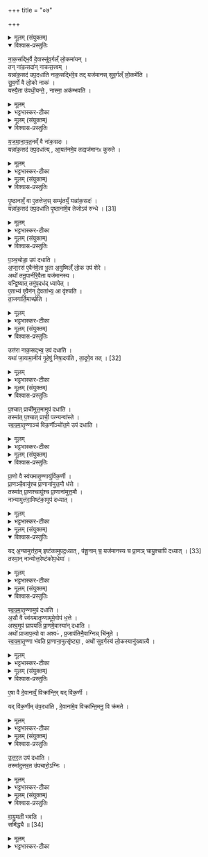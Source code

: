 +++
title = "०७"

+++


<details><summary>मूलम् (संयुक्तम्)</summary>

ना॒क॒सद्भि॒र्वै दे॒वास्सु॑व॒र्गल्ँ लो॒कमा॑य॒न्तन्ना॑क॒सदा॑न्नाकस॒त्त्वय्ँयन्ना॑क॒सद॑ उप॒दधा॑ति नाक॒सद्भि॑रे॒व तद्यज॑मानस्सुव॒र्गल्ँ लो॒कमे॑ति सुव॒र्गो वै लो॒को नाको॒ यस्यै॒ता उ॑पधी॒यन्ते॒ नास्मा॒ अक॑म्भवति
</details>

<details open><summary>विश्वास-प्रस्तुतिः</summary>

ना॒क॒सद्भि॒र्वै दे॒वास्सु॑व॒र्गल्ँ लो॒कमा॑यन् ।  
तन् ना॑क॒सदा॑न् नाकस॒त्त्वम् ।  
यन्ना॑क॒सद॑ उप॒दधा॑ति नाक॒सद्भि॑रे॒व तद् यज॑मानस् सुव॒र्गल्ँ लो॒कमे॑ति ।  
सु॒व॒र्गो वै लो॒को नाकः॑ ।   
यस्यै॒ता उ॑पधी॒यन्ते॒ , नास्मा॒ अक॑म्भवति ।  
</details>

<details><summary>मूलम्</summary>

ना॒क॒सद्भि॒र्वै दे॒वास्सु॑व॒र्गल्ँ लो॒कमा॑यन् ।  
तन् ना॑क॒सदा॑न् नाकस॒त्त्वम् ।  
यन्ना॑क॒सद॑ उप॒दधा॑ति नाक॒सद्भि॑रे॒व तद् यज॑मानस् सुव॒र्गल्ँ लो॒कमे॑ति ।  
सु॒व॒र्गो वै लो॒को नाकः॑ ।   
यस्यै॒ता उ॑पधी॒यन्ते॒ , नास्मा॒ अक॑म्भवति ।  
</details>

<details><summary>भट्टभास्कर-टीका</summary>

1नाकसद्भिरित्यादिना नाकसदां विधिः ॥ नाकस्य पृष्ठे स्वर्गे लोके इत्यनुषङ्गः । तेनोपलक्षिता नाकसदः 'राज्ञ्यसि' इत्यादयः पञ्च एकैका दिक्षु एकां मध्ये उपदधानः अस्माकं कं सुखं अकं दुखं तत्स्वभावो न भवतीति नाकः । 'नभ्राण्णपात्' इति प्रकृत्या भावः ॥
</details>

<details><summary>मूलम् (संयुक्तम्)</summary>

यजमानायत॒नव्ँ वै ना॑क॒सदो॒ यन्ना॑क॒सद॑ उप॒दधा॑त्या॒यत॑नमे॒व तद्यज॑मानᳵ कुरुते
</details>

<details open><summary>विश्वास-प्रस्तुतिः</summary>

य॒ज॒मा॒ना॒य॒त॒नव्ँ वै ना॑क॒सदः ।   
यन्ना॑क॒सद॑ उप॒दधा॑त्य् , आ॒यत॑नमे॒व तद्यज॑मानᳵ कुरुते ।  
</details>

<details><summary>मूलम्</summary>

य॒ज॒मा॒ना॒य॒त॒नव्ँ वै ना॑क॒सदः ।   
यन्ना॑क॒सद॑ उप॒दधा॑त्य् , आ॒यत॑नमे॒व तद्यज॑मानᳵ कुरुते ।  
</details>

<details><summary>भट्टभास्कर-टीका</summary>

2यजमानायतनमिति ॥ तत्साधनत्वात्ताच्छब्द्यम् ॥
</details>

<details><summary>मूलम् (संयुक्तम्)</summary>

पृ॒ष्ठानाव्ँ॒वा ए॒तत्तेज॒स्सम्भृ॑तय्ँ॒यन्ना॑क॒सदो॒ यन्ना॑क॒सदः॑ [31]  
उ॒प॒दधा॑ति पृ॒ष्ठाना॑मे॒व तेजोऽव॑ रुन्द्धे
</details>

<details open><summary>विश्वास-प्रस्तुतिः</summary>

पृ॒ष्ठानाव्ँ॒ वा ए॒तत्तेज॒स् सम्भृ॑तय्ँ॒ यन्ना॑क॒सदः॑ ।   
यन्ना॑क॒सद॑ उप॒दधा॑ति पृ॒ष्ठाना॑मे॒व तेजोऽव॑ रुन्धे । [31]  
</details>

<details><summary>मूलम्</summary>

पृ॒ष्ठानाव्ँ॒ वा ए॒तत्तेज॒स् सम्भृ॑तय्ँ॒ यन्ना॑क॒सदः॑ ।   
यन्ना॑क॒सद॑ उप॒दधा॑ति पृ॒ष्ठाना॑मे॒व तेजोऽव॑ रुन्धे । [31]  
</details>

<details><summary>भट्टभास्कर-टीका</summary>

3पृष्ठानामिति ॥ रथन्तरादीनां साम्नां तेजस्सम्भृतं इष्टकारूपेण । तस्मात् पृष्ठसाध्यं तेजः आसामुपधानेन लभते ॥
</details>

<details><summary>मूलम् (संयुक्तम्)</summary>

पञ्च॒चोडा॒ उप॑ दधात्यप्स॒रस॑ ए॒वैन॑मे॒ता भू॒ता अ॒मुष्मिल्ँ॑ लो॒क उप॑ शे॒रेऽथो॑ तनू॒पानी॑रे॒वैता यज॑मानस्य॒ यन्द्वि॒ष्यात्तमु॑प॒दध॑द्ध्यायेदे॒ताभ्य॑ ए॒वैन॑न्दे॒वता॑भ्य॒ आ वृ॑श्चति ता॒जगार्ति॒मार्च्छ॒त्य्...
</details>

<details open><summary>विश्वास-प्रस्तुतिः</summary>

प॒ञ्च॒चोडा॒ उप॑ दधाति ।  
अ॒प्स॒रस॑ ए॒वैन॑मे॒ता भू॒ता अ॒मुष्मिल्ँ॑ लो॒क उप॑ शेरे ।  
अथो॑ तनू॒पानी॑रे॒वैता यज॑मानस्य ।  
यन्द्वि॒ष्यात् तमु॑प॒दध॑द् ध्यायेत् ।  
ए॒ताभ्य॑ ए॒वैन॑न् दे॒वता॑भ्य॒ आ वृ॑श्चति ।  
ता॒जगार्ति॒मार्च्छ॑ति ।  
</details>

<details><summary>मूलम्</summary>

प॒ञ्च॒चोडा॒ उप॑ दधाति ।  
अ॒प्स॒रस॑ ए॒वैन॑मे॒ता भू॒ता अ॒मुष्मिल्ँ॑ लो॒क उप॑ शेरे ।  
अथो॑ तनू॒पानी॑रे॒वैता यज॑मानस्य ।  
यन्द्वि॒ष्यात् तमु॑प॒दध॑द् ध्यायेत् ।  
ए॒ताभ्य॑ ए॒वैन॑न् दे॒वता॑भ्य॒ आ वृ॑श्चति ।  
ता॒जगार्ति॒मार्च्छ॑ति ।  
</details>

<details><summary>भट्टभास्कर-टीका</summary>

4पञ्चचोडा इति ॥ उपरिष्टान्नाकसदामुपदधाति तस्मा त्प्राचीमुत्तमां नाकसद एव 'अयं पुरो हरिकेशः' इत्याद्याः पञ्च एकैका दिक्षु एकां मध्ये । चुड संवरणे, चोडाः संवृताभ्यः अप्सरसः संस्तवात् पञ्चैव चोडाः पञ्चचोडाः । 'दिक्संख्ये सज्ञायाम्' इति समासः सप्तर्षिवत् । एताः पञ्चचोडाः अप्सरसः एवम्भूता अमुष्मिन् लोके यजमानमुपशेरते रमयन्ति जायाभूताः । 'लोपस्त आत्मनेपदेषु' इति लोपः 'बहुलं छन्दसि' इति रुट् । अथो अपि च एता यजमानस्य तनूपानीः शरीरस्य पालिन्यः । 'वा छन्दसि' इति पूर्वसवर्णदीर्घत्वम् । तस्माद्यजमानो यं द्विष्यात्तं पुरुषं एता उपदध्यात् । एताभ्यः तनूपानीभ्यः पञ्चचोडाभ्यो देवताभ्य एनं द्वेष्यमावृश्चति छिनत्ति पृथक्त्वेनोपधानकाले ध्यातत्वात् । ततश्च विनष्टतनुस्सन् तदानीमेवार्तिं गच्छति ॥
</details>

<details><summary>मूलम् (संयुक्तम्)</summary>

उत्त॑रा नाक॒सद्भ्य॒ उप॑ दधाति॒ यथा॑ जा॒यामा॒नीय॑ गृ॒हेषु॑ निषा॒दय॑ति ता॒दृगे॒व तत् [32]  
</details>

<details open><summary>विश्वास-प्रस्तुतिः</summary>

उत्त॑रा नाक॒सद्भ्य॒ उप॑ दधाति ।   
यथा॑ जा॒यामा॒नीय॑ गृ॒हेषु॑ निषा॒दय॑ति , ता॒दृगे॒व तत् । [32]  
</details>

<details><summary>मूलम्</summary>

उत्त॑रा नाक॒सद्भ्य॒ उप॑ दधाति ।   
यथा॑ जा॒यामा॒नीय॑ गृ॒हेषु॑ निषा॒दय॑ति , ता॒दृगे॒व तत् । [32]  
</details>

<details><summary>भट्टभास्कर-टीका</summary>

5उत्तरा इत्यादि ॥ उत्तराः उद्गततरा नाकसद्भ्य उपदधाति पञ्चचोडाः । यथेत्यादि । आयतनस्थानीयानां नाकसदां उपरि जायास्थानीयानां पञ्चचोडानां उपधानात् ॥
</details>

<details><summary>मूलम् (संयुक्तम्)</summary>

प॒श्चात्प्राची॑मुत्त॒मामुप॑ दधाति॒ तस्मा॑त्प॒श्चात्प्राची॒ पत्न्यन्वा॑स्ते स्वयमातृ॒ण्णाञ्च॑ विक॒र्णीञ्चो॑त्त॒मे उप॑ दधाति
</details>

<details open><summary>विश्वास-प्रस्तुतिः</summary>

प॒श्चात् प्राची॑मुत्त॒मामुप॑ दधाति ।  
तस्मा॑त् प॒श्चात् प्राची॒ पत्न्यन्वा॑स्ते ।  
स्व॒य॒मा॒तृ॒ण्णाञ्च॑ विक॒र्णीञ्चो॑त्त॒मे उप॑ दधाति ।  
</details>

<details><summary>मूलम्</summary>

प॒श्चात् प्राची॑मुत्त॒मामुप॑ दधाति ।  
तस्मा॑त् प॒श्चात् प्राची॒ पत्न्यन्वा॑स्ते ।  
स्व॒य॒मा॒तृ॒ण्णाञ्च॑ विक॒र्णीञ्चो॑त्त॒मे उप॑ दधाति ।  
</details>

<details><summary>भट्टभास्कर-टीका</summary>

6पश्चात्प्राचीमित्यादि ॥ प्राच्यां प्राङ्मुख उत्तमां अन्त्यामुपदधाति । केचिदाहुः - प्राचीं दक्षिणां उत्तरां मध्यमाञ्चोपधाय प्रतीच्यां दिशि क्रमोपधेया तृतीया ॥
</details>

<details><summary>मूलम् (संयुक्तम्)</summary>

प्रा॒णो वै स्व॑यमातृ॒ण्णायु॑र्विक॒र्णी प्रा॒णञ्चै॒वायु॑श्च प्रा॒णाना॑मुत्त॒मौ ध॑त्ते॒ तस्मा॑त्प्रा॒णश्चायु॑श्च प्रा॒णाना॑मुत्त॒मौ नान्यामुत्त॑रा॒मिष्ट॑का॒मुप॑ दध्या॒द्...
</details>

<details open><summary>विश्वास-प्रस्तुतिः</summary>

प्रा॒णो वै स्व॑यमातृ॒ण्णायु॑र्विक॒र्णी ।  
प्रा॒णञ्चै॒वायु॑श्च प्रा॒णाना॑मुत्त॒मौ ध॑त्ते ।  
तस्मा॑त् प्रा॒णश्चायु॑श्च प्रा॒णाना॑मुत्त॒मौ ।   
नान्यामुत्त॑रा॒मिष्ट॑का॒मुप॑ दध्यात् ।  
</details>

<details><summary>मूलम्</summary>

प्रा॒णो वै स्व॑यमातृ॒ण्णायु॑र्विक॒र्णी ।  
प्रा॒णञ्चै॒वायु॑श्च प्रा॒णाना॑मुत्त॒मौ ध॑त्ते ।  
तस्मा॑त् प्रा॒णश्चायु॑श्च प्रा॒णाना॑मुत्त॒मौ ।   
नान्यामुत्त॑रा॒मिष्ट॑का॒मुप॑ दध्यात् ।  
</details>

<details><summary>भट्टभास्कर-टीका</summary>

7प्राणो वा इत्यादि ॥ प्राणस्थानीया स्वयमातृण्णा विकर्णी चापि शब्द्यते ॥
</details>

<details><summary>मूलम् (संयुक्तम्)</summary>

यद॒न्यामुत्त॑रा॒मिष्ट॑कामुपद॒ध्यात्प॑शू॒नाम् [33]  
च॒ यज॑मानस्य च प्रा॒णञ्चायु॒श्चापि॑ दध्या॒त्तस्मा॒न्नान्योत्त॒रेष्ट॑कोप॒धेया॑
</details>

<details open><summary>विश्वास-प्रस्तुतिः</summary>

यद् अ॒न्यामुत्त॑रा॒म् इष्ट॑कामुपद॒ध्यात् , प॑शू॒नाम् च॒ यज॑मानस्य च प्रा॒णञ् चायु॒श्चापि॑ दध्यात् । [33]  
तस्मा॒न् नान्योत्त॒रेष्ट॑कोप॒धेया॑ ।  
</details>

<details><summary>मूलम्</summary>

यद् अ॒न्यामुत्त॑रा॒म् इष्ट॑कामुपद॒ध्यात् , प॑शू॒नाम् च॒ यज॑मानस्य च प्रा॒णञ् चायु॒श्चापि॑ दध्यात् । [33]  
तस्मा॒न् नान्योत्त॒रेष्ट॑कोप॒धेया॑ ।  
</details>

<details><summary>भट्टभास्कर-टीका</summary>

8यदित्यादि ॥ अपिदध्यात् तिरोदध्यात् नाशयेत् । तस्मादन्या तयोरुपरि निधेयेति ॥
</details>

<details><summary>मूलम् (संयुक्तम्)</summary>

स्वयमातृ॒ण्णामुप॑ दधात्य॒सौ वै स्व॑यमातृ॒ण्णामूमे॒वोप॑ ध॒त्तेऽश्व॒मुप॑ घ्रापयति प्रा॒णमे॒वास्या॑न्दधा॒त्यथो॑ प्राजाप॒त्यो वा अश्वᳶ॑ प्र॒जाप॑तिनै॒वाग्निञ्चि॑नुते स्वयमातृ॒ण्णा भ॑वति प्रा॒णाना॒मुत्सृ॑ष्ट्या॒ अथो॑ सुव॒र्गस्य॑ लो॒कस्यानु॑ख्यात्या
</details>

<details open><summary>विश्वास-प्रस्तुतिः</summary>

स्व॒य॒मा॒तृ॒ण्णामुप॑ दधाति ।   
अ॒सौ वै स्व॑यमातृ॒ण्णामूमे॒वोप॑ ध॒त्ते ।  
अश्व॒मुप॑ घ्रापयति प्रा॒णमे॒वास्या॑न् दधाति ।  
अथो॑ प्राजाप॒त्यो वा अश्वᳶ॑ , प्र॒जाप॑तिनै॒वाग्निञ् चि॑नुते ।  
स्व॒य॒मा॒तृ॒ण्णा भ॑वति प्रा॒णाना॒मुत्सृ॑ष्ट्या॒ ,
अथो॑ सुव॒र्गस्य॑ लो॒कस्यानु॑ख्यात्यै ।  
</details>

<details><summary>मूलम्</summary>

स्व॒य॒मा॒तृ॒ण्णामुप॑ दधाति ।   
अ॒सौ वै स्व॑यमातृ॒ण्णामूमे॒वोप॑ ध॒त्ते ।  
अश्व॒मुप॑ घ्रापयति प्रा॒णमे॒वास्या॑न् दधाति ।  
अथो॑ प्राजाप॒त्यो वा अश्वᳶ॑ , प्र॒जाप॑तिनै॒वाग्निञ् चि॑नुते ।  
स्व॒य॒मा॒तृ॒ण्णा भ॑वति प्रा॒णाना॒मुत्सृ॑ष्ट्या॒ ,
अथो॑ सुव॒र्गस्य॑ लो॒कस्यानु॑ख्यात्यै ।  
</details>

<details><summary>भट्टभास्कर-टीका</summary>

9स्वयमातृण्णामित्यादि ॥ व्याख्यातम् । 'असौ वै' इत्यादि शेषः ॥
</details>

<details><summary>मूलम् (संयुक्तम्)</summary>

ए॒षा वै दे॒वानाव्ँ॒विक्रा॑न्ति॒र्यद्वि॑क॒र्णी यद्वि॑क॒र्णीमु॑प॒दधा॑ति दे॒वाना॑मे॒व विक्रा॑न्ति॒मनु॒ वि क्र॑मत
</details>

<details open><summary>विश्वास-प्रस्तुतिः</summary>

ए॒षा वै दे॒वानाव्ँ॒ विक्रा॑न्ति॒र् यद् वि॑क॒र्णी ।  

यद् वि॑क॒र्णीम् उ॑प॒दधा॑ति , दे॒वाना॑मे॒व विक्रा॑न्ति॒मनु॒ वि क्र॑मते ।  
</details>

<details><summary>मूलम्</summary>

ए॒षा वै दे॒वानाव्ँ॒ विक्रा॑न्ति॒र् यद् वि॑क॒र्णी ।  

यद् वि॑क॒र्णीम् उ॑प॒दधा॑ति , दे॒वाना॑मे॒व विक्रा॑न्ति॒मनु॒ वि क्र॑मते ।  
</details>

<details><summary>भट्टभास्कर-टीका</summary>

10एषा वा इत्यादि ॥ विक्रान्तिः विजयशक्तिः तामनुविक्रमते तया सहाप्रतिबन्धेन आक्रामति । तृतीयार्थेऽनोः कर्मप्रवचनीयत्वम् । 'वृत्तिसर्गतायनेषु क्रमः' इति वृत्तावात्मनेपदम् ॥
</details>

<details><summary>मूलम् (संयुक्तम्)</summary>

उत्तर॒त उप॑ दधाति॒ तस्मा॑दुत्तर॒तउ॑पचारो॒ऽग्निर्...
</details>

<details open><summary>विश्वास-प्रस्तुतिः</summary>

उ॒त्त॒र॒त उप॑ दधाति ।  
तस्मा॑दुत्तर॒त उ॑पचारो॒ऽग्निः ।  
</details>

<details><summary>मूलम्</summary>

उ॒त्त॒र॒त उप॑ दधाति ।  
तस्मा॑दुत्तर॒त उ॑पचारो॒ऽग्निः ।  
</details>

<details><summary>भट्टभास्कर-टीका</summary>

11उत्तरत इति ॥ उत्तरतः प्रक्रमवेलायां प्रकीर्णमुपदधाति । उत्तरत उपचारः उत्तरस्यां दिशि कर्तव्या उपचारा यस्य तादृशोग्निः तस्माद्भवति ॥
</details>

<details><summary>मूलम् (संयुक्तम्)</summary>

वा॑यु॒मती॑ भवति॒ समि॑द्ध्यै ॥ [34]  
</details>

<details open><summary>विश्वास-प्रस्तुतिः</summary>

वा॒यु॒मती॑ भवति ।  
समि॑द्ध्यै ॥ [34]  
</details>

<details><summary>मूलम्</summary>

वा॒यु॒मती॑ भवति ।  
समि॑द्ध्यै ॥ [34]  
</details>

<details><summary>भट्टभास्कर-टीका</summary>

12वायुमतीति ॥ वायुशब्दवान्मन्त्रः 'आदस्य वातः' इति । 'ह्रस्वनुङ्भ्यां मतुप्' इति मतुप उदात्तत्वम् । समिध्या इति । अग्नेस्समिन्धनार्थाम् । 'तादौ च' इति गतेः प्रकृतिस्वरत्वम् ॥

इति पञ्चमे तृतीये सप्तमोनुवाकः ॥  
</details>
